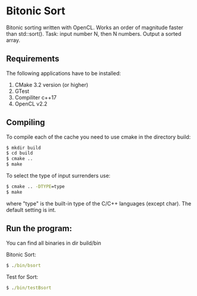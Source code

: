 # Bitonic Sort
Bitonic sorting written with OpenCL. Works an order of magnitude faster than std::sort().
Task: input number N, then N numbers. Output a sorted array.

## Requirements 

The following applications have to be installed:

1. CMake 3.2 version (or higher)
2. GTest
3. Compiliter c++17
4. OpenCL v2.2


## Compiling 

To compile each of the cache you need to use сmake in the directory build:

``` cmd
$ mkdir build
$ cd build
$ сmake ..
$ make
```

To select the type of input surrenders use:

``` cmd
$ сmake .. -DTYPE=type
$ make
```
where "type" is the built-in type of the C/C++ languages (except char). The default setting is int.
## Run the program:

You can find all binaries in dir build/bin


Bitonic Sort: 
``` cmd
$ ./bin/bsort
```
Test for Sort:

``` cmd
$ ./bin/testBsort
```
